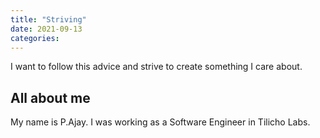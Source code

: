 ```yaml
---
title: "Striving"
date: 2021-09-13
categories:
---
```


I want to follow this advice and strive to create something I care about.

## All about me

My name is P.Ajay. I was working as a Software Engineer in Tilicho Labs.
